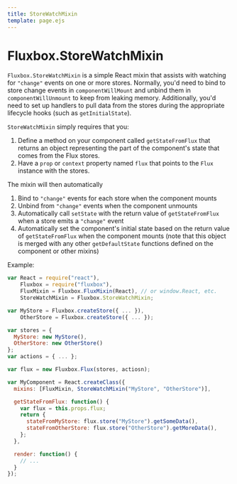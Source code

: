 ```yaml
---
title: StoreWatchMixin
template: page.ejs
---
```


Fluxbox.StoreWatchMixin
=======================

`Fluxbox.StoreWatchMixin` is a simple React mixin that assists with watching for `"change"` events on one or more stores. Normally, you'd need to bind to store change events in `componentWillMount` and unbind them in `componentWillUnmount` to keep from leaking memory. Additionally, you'd need to set up handlers to pull data from the stores during the appropriate lifecycle hooks (such as `getInitialState`).

`StoreWatchMixin` simply requires that you:

1. Define a method on your component called `getStateFromFlux` that returns an object representing the part of the component's state that comes from the Flux stores.
2. Have a `prop` or `context` property named `flux` that points to the `Flux` instance with the stores.

The mixin will then automatically

1. Bind to `"change"` events for each store when the component mounts
2. Unbind from `"change"` events when the component unmounts
3. Automatically call `setState` with the return value of `getStateFromFlux` when a store emits a `"change"` event
4. Automatically set the component's initial state based on the return value of `getStateFromFlux` when the component mounts (note that this object is merged with any other `getDefaultState` functions defined on the component or other mixins)

Example:

```javascript
var React = require("react"),
    Fluxbox = require("fluxbox"),
    FluxMixin = Fluxbox.FluxMixin(React), // or window.React, etc.
    StoreWatchMixin = Fluxbox.StoreWatchMixin;

var MyStore = Fluxbox.createStore({ ... }),
    OtherStore = Fluxbox.createStore({ ... });

var stores = {
  MyStore: new MyStore(),
  OtherStore: new OtherStore()
};
var actions = { ... };

var flux = new Fluxbox.Flux(stores, actiosn);

var MyComponent = React.createClass({
  mixins: [FluxMixin, StoreWatchMixin("MyStore", "OtherStore")],

  getStateFromFlux: function() {
    var flux = this.props.flux;
    return {
      stateFromMyStore: flux.store("MyStore").getSomeData(),
      stateFromOtherStore: flux.store("OtherStore").getMoreData(),
    };
  },

  render: function() {
    // ...
  }
});
```
